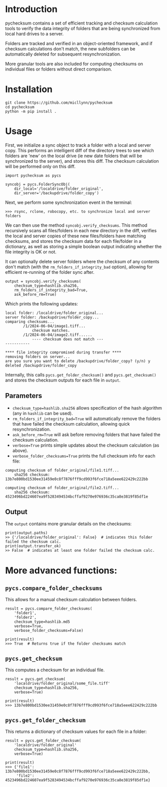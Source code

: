 # Introduction

pychecksum contains a set of efficient tracking and checksum calculation tools to
verify the data integrity of folders that are being synchronized from local
hard drives to a server.

Folders are tracked and verified in an object-oriented framework,
and if checksum calculations don't match, the new subfolders
can be automatically deleted for subsequent resynchronization.

More granular tools are also included for computing checksums on
individual files or folders without direct comparison.

# Installation
```python3
git clone https://github.com/micllynn/pychecksum
cd pychecksum
python -m pip install .
```

# Usage
First, we initialize a sync object to track a folder with a local and server copy.
This performs an intelligent diff of the directory trees to see which folders are
'new' on the local drive (ie new date folders that will be synchronized to the server),
and stores this diff. The checksum calculation will be performed only on this diff.
```python3
import pychecksum as pycs

syncobj = pycs.FolderSyncObj(
	dir_local='/localdrive/folder_original',
	dir_server='/backupdrive/folder_copy')
```

Next, we perform some synchronization event in the terminal:
```
>>> rsync, rclone, robocopy, etc. to synchronize local and server folders
```

We can then use the method `syncobj.verify_checksums`. This method recursively
scans all files/folders in each new directory in the diff,
verifies the local and server copies of these new files/folders
have matching checksums, and stores the checksum data for each file/folder in a
dictionary, as well as storing a simple boolean output indicating whether the file
integrity is OK or not.

It can optionally delete server folders where the checksum of any contents
don't match (with the `rm_folders_if_integrity_bad` option), allowing for
efficient re-running of the folder sync after.
```python3
output = syncobj.verify_checksums(
	checksum_type=hashlib.sha256,
	rm_folders_if_integrity_bad=True,
	ask_before_rm=True)
```

Which prints the following updates:
```
local folder: /localdrive/folder_original...
server folder: /backupdrive/folder_copy...
comparing checksums...
        /1/2024-06-04/image1.tiff...
			checksum matches.
        /1/2024-06-04/image2.tiff......
			---- checksum does not match ---
-----------

**** file integrity compromised during transfer **** 
removing folders on server...
are you sure you want to delete /backupdrive/folder_copy? (y/n) y
deleted /backupdrive/folder_copy
```

Internally, this calls `pycs.get_folder_checksum()` and `pycs.get_checksum()`
and stores the checksum outputs for each file in `output`.

## Parameters
- `checksum_type=hashlib.sha256` allows specification of the hash algorithm
(any in `hashlib` can be used).
- `rm_folders_if_integrity_bad=True` will automatically remove the folders that
have failed the checksum calculation, allowing quick resynchronization.
- `ask_before_rm=True` will ask before removing folders that have failed the
checksum calculation.
- `verbose=True` prints simple updates about the checksum calculation (as above).
- `verbose_folder_checksums=True` prints the full checksum info for each file:
```
computing checksum of folder_original/file1.tiff...
	sha256 checksum: 13b7e800bd1530ee31459e0c8f7876fff9cd993f6fce718a5eee622429c222bb

computing checksum of folder_original/file2.tiff...
	sha256 checksum: 4523496bd224607ea9f5283494534bcffaf9270e976936c35ca8e3819f85df1e
```


## Output
The `output` contains more granular details on the checksums:
```
print(output.paths)
>> {'/localdrive/folder_original': False}  # indicates this folder failed the checksum calc.
print(output.transfer_ok)
>> False  # indicates at least one folder failed the checksum calc.
```

# More advanced functions:
## `pycs.compare_folder_checksums`
This allows for a manual checksum calculation between folders.

```python3
result = pycs.compare_folder_checksums(
	'folder1',
	'folder2',
	checksum_type=hashlib.md5	
	verbose=True,
	verbose_folder_checksums=False)
```

```
print(result)
>>> True  # Returns true if the folder checksums match
```

## `pycs.get_checksum`
This computes a checksum for an individual file.

```python3
result = pycs.get_checksum(
	'localdrive/folder_original/some_file.tiff'
	checksum_type=hashlib.sha256,
	verbose=True)
```

```
print(result)
>>> 13b7e800bd1530ee31459e0c8f7876fff9cd993f6fce718a5eee622429c222bb
```

## `pycs.get_folder_checksum`
This returns a dictionary of checksum values for each file in a folder:
```python3
result = pycs.get_folder_checksum(
	'localdrive/folder_original'
	checksum_type=hashlib.sha256,
	verbose=True)
```

```
print(result)
>>> {'file1': 13b7e800bd1530ee31459e0c8f7876fff9cd993f6fce718a5eee622429c222bb,
	 'file2': 4523496bd224607ea9f5283494534bcffaf9270e976936c35ca8e3819f85df1e}
```

